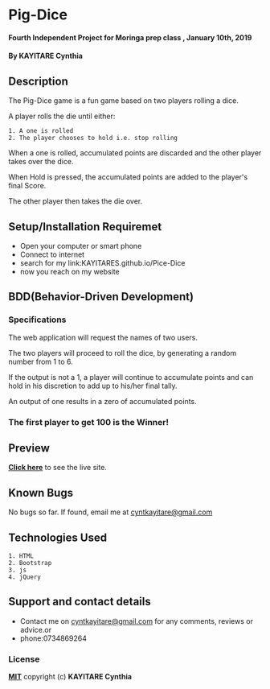 # Pig-Dice
#### Fourth Independent Project for Moringa prep class , January 10th, 2019
#### By **KAYITARE Cynthia**

## Description
The Pig-Dice game is a fun game based on two players rolling a dice.

A player rolls the die until either:

    1. A one is rolled
    2. The player chooses to hold i.e. stop rolling

When a one is rolled, accumulated points are discarded and the other player takes over the dice.

When Hold is pressed, the accumulated points are added to the player's final Score.

The other player then takes the die over.
## Setup/Installation Requiremet
* Open your computer or smart phone
* Connect to internet
* search for my link:KAYITARES.github.io/Pice-Dice
* now you reach on my website
## BDD(Behavior-Driven Development)
### Specifications
The web application will request the names of two users.

The two players will proceed to roll the dice, by generating a random number from 1 to 6.

If the output is not a 1, a player will continue to accumulate points and can hold in his discretion to add up to his/her final tally.

An output of one results in a zero of accumulated points. 

### The first player to get 100 is the Winner!

## Preview
**[Click here](https://KAYITARES.github.io/Pice-Dice)** to see the live site.

## Known Bugs
No bugs so far. If found, email me at cyntkayitare@gmail.com

## Technologies Used
    1. HTML
    2. Bootstrap
    3. js
    4. jQuery

## Support and contact details
* Contact me on cyntkayitare@gmail.com for any comments, reviews or advice.or
* phone:0734869264

### License
**[MIT](http://choosealisence.com/licenses/mit/CopyrightCopyright)**
copyright (c) **KAYITARE Cynthia**